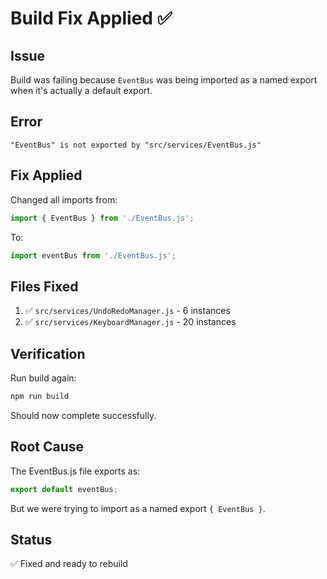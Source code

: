 # Build Fix Applied ✅

## Issue
Build was failing because `EventBus` was being imported as a named export when it's actually a default export.

## Error
```
"EventBus" is not exported by "src/services/EventBus.js"
```

## Fix Applied
Changed all imports from:
```javascript
import { EventBus } from './EventBus.js';
```

To:
```javascript
import eventBus from './EventBus.js';
```

## Files Fixed
1. ✅ `src/services/UndoRedoManager.js` - 6 instances
2. ✅ `src/services/KeyboardManager.js` - 20 instances

## Verification
Run build again:
```bash
npm run build
```

Should now complete successfully.

## Root Cause
The EventBus.js file exports as:
```javascript
export default eventBus;
```

But we were trying to import as a named export `{ EventBus }`.

## Status
✅ Fixed and ready to rebuild
